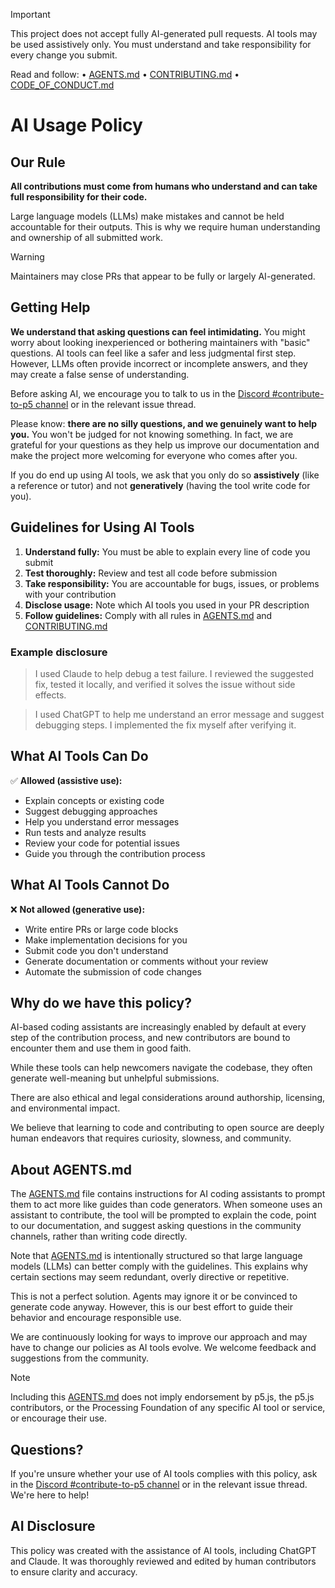 > [!IMPORTANT]
> This project does not accept fully AI-generated pull requests. AI tools may be used assistively only. You must understand and take responsibility for every change you submit.
>
> Read and follow:
> • [AGENTS.md](./AGENTS.md)
> • [CONTRIBUTING.md](./CONTRIBUTING.md)
> • [CODE_OF_CONDUCT.md](./CODE_OF_CONDUCT.md)

# AI Usage Policy

## Our Rule

**All contributions must come from humans who understand and can take full responsibility for their code.**

Large language models (LLMs) make mistakes and cannot be held accountable for their outputs. This is why we require human understanding and ownership of all submitted work. 

> [!WARNING]
> Maintainers may close PRs that appear to be fully or largely AI-generated.

## Getting Help

**We understand that asking questions can feel intimidating.** You might worry about looking inexperienced or bothering maintainers with "basic" questions. AI tools can feel like a safer and less judgmental first step. However, LLMs often provide incorrect or incomplete answers, and they may create a false sense of understanding.

Before asking AI, we encourage you to talk to us in the [Discord #contribute-to-p5 channel](https://discord.gg/x7kU7k5HM3) or in the relevant issue thread.

Please know: **there are no silly questions, and we genuinely want to help you.** You won't be judged for not knowing something. In fact, we are grateful for your questions as they help us improve our documentation and make the project more welcoming for everyone who comes after you.

If you do end up using AI tools, we ask that you only do so **assistively** (like a reference or tutor) and not **generatively** (having the tool write code for you).

## Guidelines for Using AI Tools

1. **Understand fully:** You must be able to explain every line of code you submit
2. **Test thoroughly:** Review and test all code before submission
3. **Take responsibility:** You are accountable for bugs, issues, or problems with your contribution
4. **Disclose usage:** Note which AI tools you used in your PR description
5. **Follow guidelines:** Comply with all rules in [AGENTS.md](./AGENTS.md) and [CONTRIBUTING.md](./CONTRIBUTING.md)

### Example disclosure
> I used Claude to help debug a test failure. I reviewed the suggested fix, tested it locally, and verified it solves the issue without side effects.

> I used ChatGPT to help me understand an error message and suggest debugging steps. I implemented the fix myself after verifying it.

## What AI Tools Can Do

✅ **Allowed (assistive use):**
- Explain concepts or existing code
- Suggest debugging approaches
- Help you understand error messages
- Run tests and analyze results
- Review your code for potential issues
- Guide you through the contribution process

## What AI Tools Cannot Do

❌ **Not allowed (generative use):**
- Write entire PRs or large code blocks
- Make implementation decisions for you
- Submit code you don't understand
- Generate documentation or comments without your review
- Automate the submission of code changes

## Why do we have this policy?
AI-based coding assistants are increasingly enabled by default at every step of the contribution process, and new contributors are bound to encounter them and use them in good faith.

While these tools can help newcomers navigate the codebase, they often generate well-meaning but unhelpful submissions. 

There are also ethical and legal considerations around authorship, licensing, and environmental impact.

We believe that learning to code and contributing to open source are deeply human endeavors that requires curiosity, slowness, and community.

## About AGENTS.md

The [AGENTS.md](./AGENTS.md) file contains instructions for AI coding assistants to prompt them to act more like guides than code generators. When someone uses an assistant to contribute, the tool will be prompted to explain the code, point to our documentation, and suggest asking questions in the community channels, rather than writing code directly.

Note that [AGENTS.md](./AGENTS.md) is intentionally structured so that large language models (LLMs) can better comply with the guidelines. This explains why certain sections may seem redundant, overly directive or repetitive.

This is not a perfect solution. Agents may ignore it or be convinced to generate code anyway. However, this is our best effort to guide their behavior and encourage responsible use. 

We are continuously looking for ways to improve our approach and may have to change our policies as AI tools evolve. We welcome feedback and suggestions from the community.

> [!NOTE]
> Including this [AGENTS.md](./AGENTS.md) does not imply endorsement by p5.js, the p5.js contributors, or the Processing Foundation of any specific AI tool or service, or encourage their use.

## Questions?

If you're unsure whether your use of AI tools complies with this policy, ask in the [Discord #contribute-to-p5 channel](https://discord.gg/x7kU7k5HM3) or in the relevant issue thread. We're here to help!

## AI Disclosure

This policy was created with the assistance of AI tools, including ChatGPT and Claude. It was thoroughly reviewed and edited by human contributors to ensure clarity and accuracy.